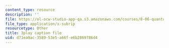 ```yaml
---
content_type: resource
description: ''
file: https://ol-ocw-studio-app-qa.s3.amazonaws.com/courses/8-06-quantum-physics-iii-spring-2018/d71ea9ac358953e5a66fe6b2869786d4_aY8iTiAfRzs.vtt
file_type: application/x-subrip
resourcetype: Other
title: 3play caption file
uid: d71ea9ac-3589-53e5-a66f-e6b2869786d4
---
```

